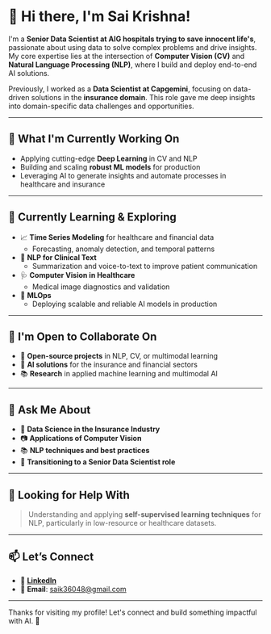 # 👋 Hi there, I'm Sai Krishna!

I'm a **Senior Data Scientist at AIG hospitals trying to save innocent life's**, passionate about using data to solve complex problems and drive insights. My core expertise lies at the intersection of **Computer Vision (CV)** and **Natural Language Processing (NLP)**, where I build and deploy end-to-end AI solutions.

Previously, I worked as a **Data Scientist at Capgemini**, focusing on data-driven solutions in the **insurance domain**. This role gave me deep insights into domain-specific data challenges and opportunities.

---

## 🚀 What I'm Currently Working On

- Applying cutting-edge **Deep Learning** in CV and NLP
- Building and scaling **robust ML models** for production
- Leveraging AI to generate insights and automate processes in healthcare and insurance

---

## 🌱 Currently Learning & Exploring

- 📈 **Time Series Modeling** for healthcare and financial data  
  - Forecasting, anomaly detection, and temporal patterns
- 🧠 **NLP for Clinical Text**  
  - Summarization and voice-to-text to improve patient communication
- 🩺 **Computer Vision in Healthcare**  
  - Medical image diagnostics and validation
- 🚀 **MLOps**  
  - Deploying scalable and reliable AI models in production

---

## 🤝 I'm Open to Collaborate On

- 🤖 **Open-source projects** in NLP, CV, or multimodal learning
- 🏦 **AI solutions** for the insurance and financial sectors
- 📚 **Research** in applied machine learning and multimodal AI

---

## 💬 Ask Me About

- 🧪 **Data Science in the Insurance Industry**
- 📷 **Applications of Computer Vision**
- 📚 **NLP techniques and best practices**
- 🎯 **Transitioning to a Senior Data Scientist role**

---

## 📌 Looking for Help With

> Understanding and applying **self-supervised learning techniques** for NLP, particularly in low-resource or healthcare datasets.

---

## 📫 Let’s Connect

- 🔗 [**LinkedIn**](https://www.linkedin.com/in/venkatsaikrishna)
- 📧 **Email**: saik36048@gmail.com

---

Thanks for visiting my profile! Let's connect and build something impactful with AI. 🚀
